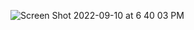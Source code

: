 ![Screen Shot 2022-09-10 at 6 40 03 PM](https://user-images.githubusercontent.com/113051612/189504177-68423474-4ce5-46af-a12b-8ab09ad19bfb.png)
